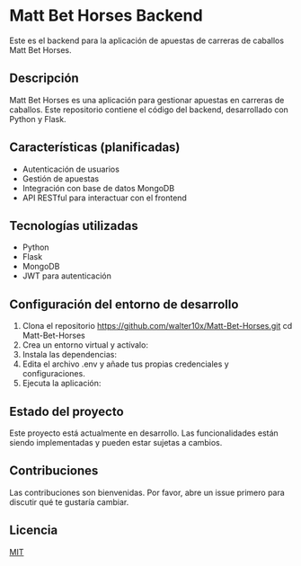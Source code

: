 # Matt Bet Horses Backend

Este es el backend para la aplicación de apuestas de carreras de caballos Matt Bet Horses.

## Descripción

Matt Bet Horses es una aplicación para gestionar apuestas en carreras de caballos. Este repositorio contiene el código del backend, desarrollado con Python y Flask.

## Características (planificadas)

- Autenticación de usuarios
- Gestión de apuestas
- Integración con base de datos MongoDB
- API RESTful para interactuar con el frontend

## Tecnologías utilizadas

- Python
- Flask
- MongoDB
- JWT para autenticación

## Configuración del entorno de desarrollo

1. Clona el repositorio
https://github.com/walter10x/Matt-Bet-Horses.git
cd Matt-Bet-Horses
2. Crea un entorno virtual y actívalo:   
3. Instala las dependencias:
4. Edita el archivo .env y añade tus propias credenciales y configuraciones.
6. Ejecuta la aplicación:

## Estado del proyecto

Este proyecto está actualmente en desarrollo. Las funcionalidades están siendo implementadas y pueden estar sujetas a cambios.

## Contribuciones

Las contribuciones son bienvenidas. Por favor, abre un issue primero para discutir qué te gustaría cambiar.

## Licencia

[MIT](https://soonealicense.com/licenses/mit/) 
